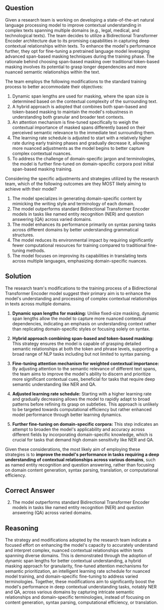 ## Question

Given a research team is working on developing a state-of-the-art natural language processing model to improve contextual understanding in complex texts spanning multiple domains (e.g., legal, medical, and technological texts). The team decides to utilize a Bidirectional Transformer Encoder architecture due to its promising capabilities in capturing deep contextual relationships within texts. To enhance the model's performance further, they opt for fine-tuning a pretrained language model leveraging advanced span-based masking techniques during the training phase. The rationale behind choosing span-based masking over traditional token-based masking involves its potential to grasp longer dependencies and more nuanced semantic relationships within the text.

The team employs the following modifications to the standard training process to better accommodate their objectives:

1. Dynamic span lengths are used for masking, where the span size is determined based on the contextual complexity of the surrounding text.
2. A hybrid approach is adopted that combines both span-based and token-based masking to maintain the model's robustness in understanding both granular and broader text contexts.
3. An attention mechanism is fine-tuned specifically to weigh the contextual importance of masked spans differently based on their perceived semantic relevance to the immediate text surrounding them.
4. The learning rate schedule is adjusted to start with a relatively higher rate during early training phases and gradually decrease it, allowing more nuanced adjustments as the model begins to better capture complex contextual nuances.
5. To address the challenge of domain-specific jargon and terminologies, the model is further fine-tuned on domain-specific corpora post initial span-based masking training.

Considering the specific adjustments and strategies utilized by the research team, which of the following outcomes are they MOST likely aiming to achieve with their model?

1. The model specializes in generating domain-specific content by mimicking the writing style and terminology of each domain.
2. The model outperforms standard Bidirectional Transformer Encoder models in tasks like named entity recognition (NER) and question answering (QA) across varied domains.
3. The model enhances its performance primarily on syntax parsing tasks across different domains by better understanding grammatical structures.
4. The model reduces its environmental impact by requiring significantly fewer computational resources for training compared to traditional fine-tuning methods.
5. The model focuses on improving its capabilities in translating texts across multiple languages, emphasizing domain-specific nuances.

## Solution

The research team's modifications to the training process of a Bidirectional Transformer Encoder model suggest their primary aim is to enhance the model's understanding and processing of complex contextual relationships in texts across multiple domains. 

1. **Dynamic span lengths for masking:** Unlike fixed-size masking, dynamic span lengths allow the model to capture more nuanced contextual dependencies, indicating an emphasis on understanding context rather than replicating domain-specific styles or focusing solely on syntax.
   
2. **Hybrid approach combining span-based and token-based masking:** This strategy ensures the model is capable of grasping detailed semantic relationships at both the token and phrase levels, supporting a broad range of NLP tasks including but not limited to syntax parsing.

3. **Fine-tuning attention mechanism for weighted contextual importance:** By adjusting attention to the semantic relevance of different text spans, the team aims to improve the model's ability to discern and prioritize more significant contextual cues, beneficial for tasks that require deep semantic understanding like NER and QA.

4. **Adjusted learning rate schedule:** Starting with a higher learning rate and gradually decreasing allows the model to rapidly adapt to broad patterns before refining its grasp on subtleties. This approach is unlikely to be targeted towards computational efficiency but rather enhanced model performance through better learning dynamics.

5. **Further fine-tuning on domain-specific corpora:** This step indicates an attempt to broaden the model's applicability and accuracy across different fields by incorporating domain-specific knowledge, which is crucial for tasks that demand high domain sensitivity like NER and QA.

Given these considerations, the most likely aim of employing these strategies is to **improve the model's performance in tasks requiring a deep understanding of contextual relationships across various domains**, such as named entity recognition and question answering, rather than focusing on domain content generation, syntax parsing, translation, or computational efficiency.

## Correct Answer

2. The model outperforms standard Bidirectional Transformer Encoder models in tasks like named entity recognition (NER) and question answering (QA) across varied domains.

## Reasoning

The strategy and modifications adopted by the research team indicate a focused effort on enhancing the model's capacity to accurately understand and interpret complex, nuanced contextual relationships within texts spanning diverse domains. This is demonstrated through the adoption of dynamic span lengths for better contextual understanding, a hybrid masking approach for granularity, fine-tuned attention mechanisms for semantic prioritization, an intelligent learning rate schedule for nuanced model training, and domain-specific fine-tuning to address varied terminologies. Together, these modifications aim to significantly boost the model's performance in deep contextual understanding tasks, notably NER and QA, across various domains by capturing intricate semantic relationships and domain-specific terminologies, instead of focusing on content generation, syntax parsing, computational efficiency, or translation.
